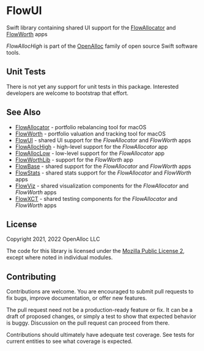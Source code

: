 # FlowUI

Swift library containing shared UI support for the [FlowAllocator](https://openalloc.github.io/FlowAllocator/index.html) and [FlowWorth](https://openalloc.github.io/FlowAllocator/index.html) apps

_FlowAllocHigh_ is part of the [OpenAlloc](https://github.com/openalloc) family of open source Swift software tools.

## Unit Tests

There is not yet any support for unit tests in this package. Interested developers are welcome to bootstrap that effort.

## See Also

* [FlowAllocator](https://openalloc.github.io/FlowAllocator/index.html) - portfolio rebalancing tool for macOS
* [FlowWorth](https://openalloc.github.io/FlowWorth/index.html) - portfolio valuation and tracking tool for macOS
* [FlowUI](https://github.com/openalloc/FlowUI) - shared UI support for the _FlowAllocator_ and _FlowWorth_ apps
* [FlowAllocHigh](https://github.com/openalloc/FlowAllocHigh) - high-level support for the _FlowAllocator_ app
* [FlowAllocLow](https://github.com/openalloc/FlowAllocLow) - low-level support for the _FlowAllocator_ app
* [FlowWorthLib](https://github.com/openalloc/FlowWorthLib) - support for the _FlowWorth_ app
* [FlowBase](https://github.com/openalloc/FlowBase) - shared support for the _FlowAllocator_ and _FlowWorth_ apps
* [FlowStats](https://github.com/openalloc/FlowStats) - shared stats support for the _FlowAllocator_ and _FlowWorth_ apps
* [FlowViz](https://github.com/openalloc/FlowViz) - shared visualization components for the _FlowAllocator_ and _FlowWorth_ apps
* [FlowXCT](https://github.com/openalloc/FlowXCT) - shared testing components for the _FlowAllocator_ and _FlowWorth_ apps

## License

Copyright 2021, 2022 OpenAlloc LLC

The code for this library is licensed under the [Mozilla Public License 2](https://www.mozilla.org/en-US/MPL/2.0/), except where noted in individual modules.

## Contributing

Contributions are welcome. You are encouraged to submit pull requests to fix bugs, improve documentation, or offer new features. 

The pull request need not be a production-ready feature or fix. It can be a draft of proposed changes, or simply a test to show that expected behavior is buggy. Discussion on the pull request can proceed from there.

Contributions should ultimately have adequate test coverage. See tests for current entities to see what coverage is expected.
